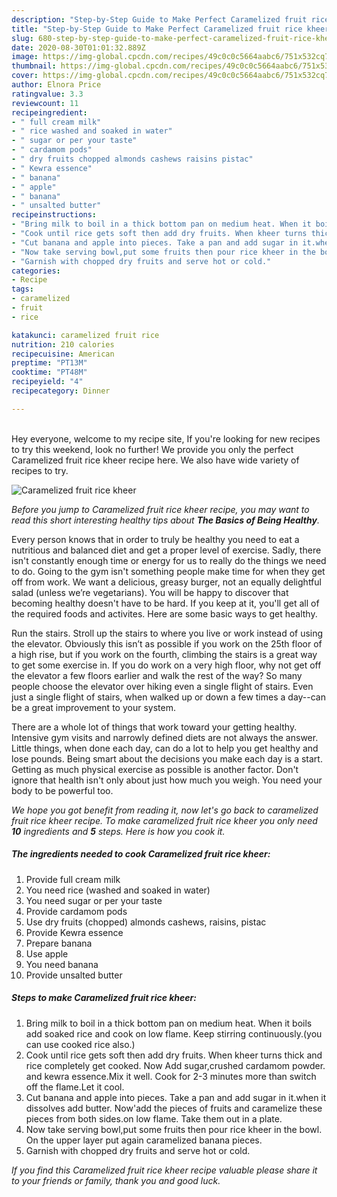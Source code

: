```yaml
---
description: "Step-by-Step Guide to Make Perfect Caramelized fruit rice kheer"
title: "Step-by-Step Guide to Make Perfect Caramelized fruit rice kheer"
slug: 680-step-by-step-guide-to-make-perfect-caramelized-fruit-rice-kheer
date: 2020-08-30T01:01:32.889Z
image: https://img-global.cpcdn.com/recipes/49c0c0c5664aabc6/751x532cq70/caramelized-fruit-rice-kheer-recipe-main-photo.jpg
thumbnail: https://img-global.cpcdn.com/recipes/49c0c0c5664aabc6/751x532cq70/caramelized-fruit-rice-kheer-recipe-main-photo.jpg
cover: https://img-global.cpcdn.com/recipes/49c0c0c5664aabc6/751x532cq70/caramelized-fruit-rice-kheer-recipe-main-photo.jpg
author: Elnora Price
ratingvalue: 3.3
reviewcount: 11
recipeingredient:
- " full cream milk"
- " rice washed and soaked in water"
- " sugar or per your taste"
- " cardamom pods"
- " dry fruits chopped almonds cashews raisins pistac"
- " Kewra essence"
- " banana"
- " apple"
- " banana"
- " unsalted butter"
recipeinstructions:
- "Bring milk to boil in a thick bottom pan on medium heat. When it boils add soaked rice and cook on low flame. Keep stirring continuously.(you can use cooked rice also.)"
- "Cook until rice gets soft then add dry fruits. When kheer turns thick and rice completely get cooked. Now Add sugar,crushed cardamom powder. and kewra essence.Mix it well. Cook for 2-3 minutes more than switch off the flame.Let it cool."
- "Cut banana and apple into pieces. Take a pan and add sugar in it.when it dissolves add butter. Now&#39;add the pieces of fruits and caramelize these pieces from both sides.on low flame. Take them out in a plate."
- "Now take serving bowl,put some fruits then pour rice kheer in the bowl. On the upper layer put again caramelized banana pieces."
- "Garnish with chopped dry fruits and serve hot or cold."
categories:
- Recipe
tags:
- caramelized
- fruit
- rice

katakunci: caramelized fruit rice 
nutrition: 210 calories
recipecuisine: American
preptime: "PT13M"
cooktime: "PT48M"
recipeyield: "4"
recipecategory: Dinner

---
```

<br>
Hey everyone, welcome to my recipe site, If you're looking for new recipes to try this weekend, look no further! We provide you only the perfect Caramelized fruit rice kheer recipe here. We also have wide variety of recipes to try.
<br>


![Caramelized fruit rice kheer](https://img-global.cpcdn.com/recipes/49c0c0c5664aabc6/751x532cq70/caramelized-fruit-rice-kheer-recipe-main-photo.jpg)

<i>Before you jump to Caramelized fruit rice kheer recipe, you may want to read this short interesting healthy tips about <strong>The Basics of Being Healthy</strong>.</i>

Every person knows that in order to truly be healthy you need to eat a nutritious and balanced diet and get a proper level of exercise. Sadly, there isn't constantly enough time or energy for us to really do the things we need to do. Going to the gym isn't something people make time for when they get off from work. We want a delicious, greasy burger, not an equally delightful salad (unless we’re vegetarians). You will be happy to discover that becoming healthy doesn't have to be hard. If you keep at it, you'll get all of the required foods and activites. Here are some basic ways to get healthy.

Run the stairs. Stroll up the stairs to where you live or work instead of using the elevator. Obviously this isn’t as possible if you work on the 25th floor of a high rise, but if you work on the fourth, climbing the stairs is a great way to get some exercise in. If you do work on a very high floor, why not get off the elevator a few floors earlier and walk the rest of the way? So many people choose the elevator over hiking even a single flight of stairs. Even just a single flight of stairs, when walked up or down a few times a day--can be a great improvement to your system. 

There are a whole lot of things that work toward your getting healthy. Intensive gym visits and narrowly defined diets are not always the answer. Little things, when done each day, can do a lot to help you get healthy and lose pounds. Being smart about the decisions you make each day is a start. Getting as much physical exercise as possible is another factor. Don't ignore that health isn't only about just how much you weigh. You need your body to be powerful too. 


<i>We hope you got benefit from reading it, now let's go back to caramelized fruit rice kheer recipe. To make caramelized fruit rice kheer you only need <strong>10</strong> ingredients and <strong>5</strong> steps. Here is how you cook it.
</i>

##### The ingredients needed to cook Caramelized fruit rice kheer:

1. Provide  full cream milk
1. You need  rice (washed and soaked in water)
1. You need  sugar or per your taste
1. Provide  cardamom pods
1. Use  dry fruits (chopped) almonds cashews, raisins, pistac
1. Provide  Kewra essence
1. Prepare  banana
1. Use  apple
1. You need  banana
1. Provide  unsalted butter


##### Steps to make Caramelized fruit rice kheer:

1. Bring milk to boil in a thick bottom pan on medium heat. When it boils add soaked rice and cook on low flame. Keep stirring continuously.(you can use cooked rice also.)
1. Cook until rice gets soft then add dry fruits. When kheer turns thick and rice completely get cooked. Now Add sugar,crushed cardamom powder. and kewra essence.Mix it well. Cook for 2-3 minutes more than switch off the flame.Let it cool.
1. Cut banana and apple into pieces. Take a pan and add sugar in it.when it dissolves add butter. Now&#39;add the pieces of fruits and caramelize these pieces from both sides.on low flame. Take them out in a plate.
1. Now take serving bowl,put some fruits then pour rice kheer in the bowl. On the upper layer put again caramelized banana pieces.
1. Garnish with chopped dry fruits and serve hot or cold.


<i>If you find this Caramelized fruit rice kheer recipe valuable please share it to your friends or family, thank you and good luck.</i>
